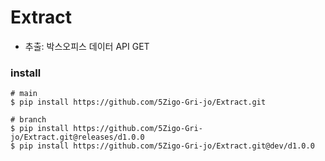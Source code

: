 # Extract
- 추출: 박스오피스 데이터 API GET

### install
```
# main
$ pip install https://github.com/5Zigo-Gri-jo/Extract.git

# branch
$ pip install https://github.com/5Zigo-Gri-jo/Extract.git@releases/d1.0.0
$ pip install https://github.com/5Zigo-Gri-jo/Extract.git@dev/d1.0.0
